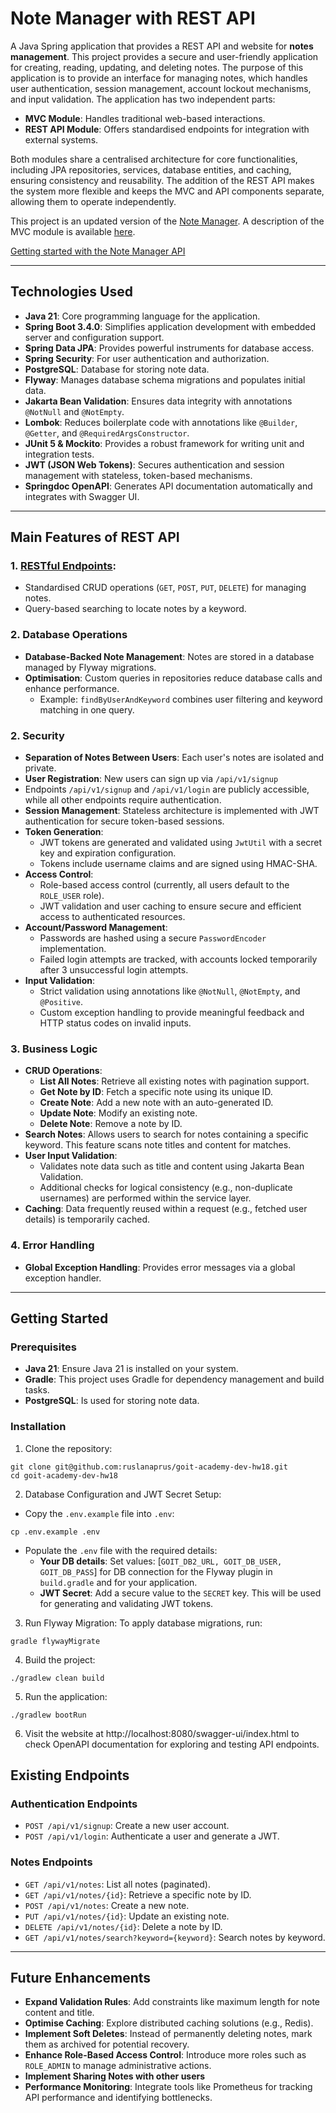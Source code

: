 # Note Manager with REST API

A Java Spring application that provides a REST API and website for **notes management**. This project provides a secure and user-friendly application for creating, reading, updating, and deleting notes.
The purpose of this application is to provide an interface for managing notes, which handles user authentication, session management, account lockout mechanisms, and input validation.
The application has two independent parts:
 - **MVC Module**: Handles traditional web-based interactions.  
 - **REST API Module**: Offers standardised endpoints for integration with external systems.

Both modules share a centralised architecture for core functionalities, including JPA repositories, services, database entities, and caching, ensuring consistency and reusability.
The addition of the REST API makes the system more flexible and keeps the MVC and API components separate, allowing them to operate independently.

This project is an updated version of the [Note Manager](https://github.com/ruslanaprus/goit-academy-dev-hw17). A description of the MVC module is available [here](https://github.com/ruslanaprus/goit-academy-dev-hw17). 

[Getting started with the Note Manager API](#getting-started)

---

## Technologies Used

- **Java 21**: Core programming language for the application.
- **Spring Boot 3.4.0**: Simplifies application development with embedded server and configuration support.
- **Spring Data JPA**: Provides powerful instruments for database access.
- **Spring Security**: For user authentication and authorization.
- **PostgreSQL**: Database for storing note data.
- **Flyway**: Manages database schema migrations and populates initial data.
- **Jakarta Bean Validation**: Ensures data integrity with annotations `@NotNull` and `@NotEmpty`.
- **Lombok**: Reduces boilerplate code with annotations like `@Builder`, `@Getter`, and `@RequiredArgsConstructor`.
- **JUnit 5 & Mockito**: Provides a robust framework for writing unit and integration tests.
- **JWT (JSON Web Tokens)**: Secures authentication and session management with stateless, token-based mechanisms.
- **Springdoc OpenAPI**: Generates API documentation automatically and integrates with Swagger UI.

---

## Main Features of REST API

### 1. **[RESTful Endpoints](#existing-endpoints)**:
  - Standardised CRUD operations (`GET`, `POST`, `PUT`, `DELETE`) for managing notes.
  - Query-based searching to locate notes by a keyword.

### 2. Database Operations
- **Database-Backed Note Management**: Notes are stored in a database managed by Flyway migrations.
- **Optimisation**: Custom queries in repositories reduce database calls and enhance performance.
  - Example: `findByUserAndKeyword` combines user filtering and keyword matching in one query.

### 2. Security
- **Separation of Notes Between Users**: Each user's notes are isolated and private.
- **User Registration**: New users can sign up via `/api/v1/signup`
- Endpoints `/api/v1/signup` and `/api/v1/login` are publicly accessible, while all other endpoints require authentication.
- **Session Management**: Stateless architecture is implemented with JWT authentication for secure token-based sessions.
- **Token Generation**:
  - JWT tokens are generated and validated using `JwtUtil` with a secret key and expiration configuration.
  - Tokens include username claims and are signed using HMAC-SHA.
- **Access Control**:
  - Role-based access control (currently, all users default to the `ROLE_USER` role).
  - JWT validation and user caching to ensure secure and efficient access to authenticated resources.
- **Account/Password Management**:
  - Passwords are hashed using a secure `PasswordEncoder` implementation.
  - Failed login attempts are tracked, with accounts locked temporarily after 3 unsuccessful login attempts.
- **Input Validation**:
  - Strict validation using annotations like `@NotNull`, `@NotEmpty`, and `@Positive`.
  - Custom exception handling to provide meaningful feedback and HTTP status codes on invalid inputs.

### 3. Business Logic
- **CRUD Operations**:
  - **List All Notes**: Retrieve all existing notes with pagination support.
  - **Get Note by ID**: Fetch a specific note using its unique ID.
  - **Create Note**: Add a new note with an auto-generated ID.
  - **Update Note**: Modify an existing note.
  - **Delete Note**: Remove a note by ID.
- **Search Notes**: Allows users to search for notes containing a specific keyword. This feature scans note titles and content for matches.
- **User Input Validation**:
  - Validates note data such as title and content using Jakarta Bean Validation.
  - Additional checks for logical consistency (e.g., non-duplicate usernames) are performed within the service layer.
- **Caching**: Data frequently reused within a request (e.g., fetched user details) is temporarily cached.

### 4. Error Handling
- **Global Exception Handling**: Provides error messages via a global exception handler.

---

## Getting Started

### Prerequisites

- **Java 21**: Ensure Java 21 is installed on your system.
- **Gradle**: This project uses Gradle for dependency management and build tasks.
- **PostgreSQL**: Is used for storing note data.

### Installation

1. Clone the repository:
```shell
git clone git@github.com:ruslanaprus/goit-academy-dev-hw18.git
cd goit-academy-dev-hw18
```
2. Database Configuration and JWT Secret Setup:
 -  Copy the `.env.example` file into `.env`:
```shell
cp .env.example .env
```
 - Populate the `.env` file with the required details:
   - **Your DB details**: Set values: [`GOIT_DB2_URL, GOIT_DB_USER, GOIT_DB_PASS`] for DB connection for the Flyway plugin in `build.gradle` and for your application.
   - **JWT Secret**: Add a secure value to the `SECRET` key. This will be used for generating and validating JWT tokens.

3. Run Flyway Migration: To apply database migrations, run:
```shell
gradle flywayMigrate
```
4. Build the project:
```shell
./gradlew clean build
```
5. Run the application:
```shell
./gradlew bootRun
```
6. Visit the website at http://localhost:8080/swagger-ui/index.html to check OpenAPI documentation for exploring and testing API endpoints.

## Existing Endpoints
### Authentication Endpoints
- `POST /api/v1/signup`: Create a new user account.
- `POST /api/v1/login`: Authenticate a user and generate a JWT.

### Notes Endpoints
- `GET /api/v1/notes`: List all notes (paginated).
- `GET /api/v1/notes/{id}`: Retrieve a specific note by ID.
- `POST /api/v1/notes`: Create a new note.
- `PUT /api/v1/notes/{id}`: Update an existing note.
- `DELETE /api/v1/notes/{id}`: Delete a note by ID.
- `GET /api/v1/notes/search?keyword={keyword}`: Search notes by keyword.

---

## Future Enhancements

- **Expand Validation Rules**: Add constraints like maximum length for note content and title.
- **Optimise Caching**: Explore distributed caching solutions (e.g., Redis).
- **Implement Soft Deletes**: Instead of permanently deleting notes, mark them as archived for potential recovery.
- **Enhance Role-Based Access Control**: Introduce more roles such as `ROLE_ADMIN` to manage administrative actions.
- **Implement Sharing Notes with other users**
- **Performance Monitoring**: Integrate tools like Prometheus for tracking API performance and identifying bottlenecks.